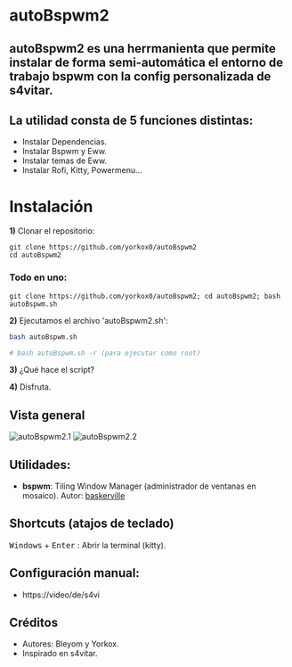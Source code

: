 # autoBspwm2

## autoBspwm2 es una herrmanienta que permite instalar de forma semi-automática el entorno de trabajo bspwm con la config personalizada de s4vitar.

## La utilidad consta de 5 funciones distintas:
- Instalar Dependencias.
- Instalar Bspwm y Eww.
- Instalar temas de Eww.
- Instalar Rofi, Kitty, Powermenu...

# Instalación

**1)** Clonar el repositorio:
```
git clone https://github.com/yorkox0/autoBspwm2
cd autoBspwm2
```
### Todo en uno:

```
git clone https://github.com/yorkox0/autoBspwm2; cd autoBspwm2; bash autoBspwm.sh
```

**2)** Ejecutamos el archivo 'autoBspwm2.sh':
```bash
bash autoBspwm.sh

# bash autoBspwm.sh -r (para ejecutar como root)
```
**3)** ¿Qué hace el script?

**4)** Disfruta.
## Vista general
![autoBspwm2.1]("")
![autoBspwm2.2]("")

## Utilidades:
- **bspwm**: Tiling Window Manager (administrador de ventanas en mosaico). Autor: [baskerville](https://github.com/baskerville)

## Shortcuts (atajos de teclado)
<kbd>Windows</kbd> + <kbd>Enter</kbd> : Abrir la terminal (kitty).  

## Configuración manual:
- https://video/de/s4vi

## Créditos
- Autores: Bleyom y Yorkox.
- Inspirado en s4vitar.
